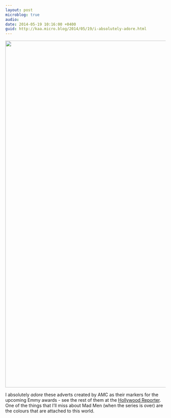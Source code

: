```yaml
---
layout: post
microblog: true
audio: 
date: 2014-05-19 10:16:00 +0400
guid: http://kaa.micro.blog/2014/05/19/i-absolutely-adore.html
---
```

<img src="http://www.kaa.bz/uploads/2018/00629db0da.jpg" alt="" width="840" height="1090" class="alignnone size-full wp-image-220" /><p>I absolutely <em>adore</em> these adverts created by AMC as their markers for the upcoming Emmy awards - see the rest of them at the <a href="http://www.hollywoodreporter.com/news/emmys-mad-men-stars-hawk-703018">Hollywood Reporter</a>. One of the things that I&rsquo;ll miss about Mad Men (when the series is over) are the colours that are attached to this world.</p>
